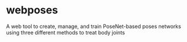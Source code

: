 # webposes
A web tool to create, manage, and train PoseNet-based poses networks using three different methods to treat body joints
